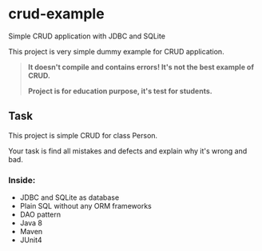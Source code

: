 # crud-example
Simple CRUD application with JDBC and SQLite

This project is very simple dummy example for CRUD application.

> **It doesn't compile and contains errors! It's not the best example of CRUD.**
> 
> **Project is for education purpose, it's test for students.**

## Task 

This project is simple CRUD for class Person.

Your task is find all mistakes and defects and explain why it's wrong and bad.

### Inside:
* JDBC and SQLite as database
* Plain SQL without any ORM frameworks
* DAO pattern
* Java 8
* Maven
* JUnit4
